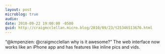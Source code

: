 ```yaml
---
layout: post
microblog: true
audio: 
date: 2010-09-22 19:00:00 -0500
guid: http://craigmcclellan.micro.blog/2010/09/23/t25346513676.html
---
```

“@kmpenzien: @craigmcclellan why is it awesome?” The web interface now works like an iPhone app and has features like inline pics and vids.
